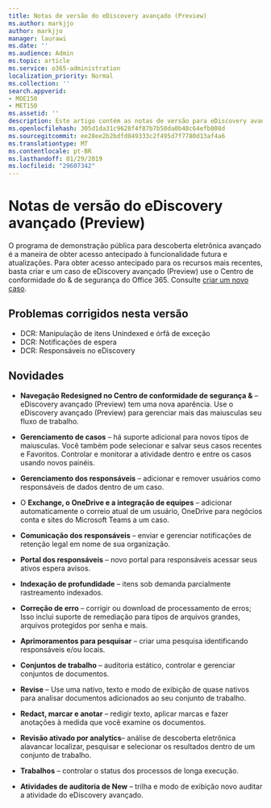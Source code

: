 ```yaml
---
title: Notas de versão do eDiscovery avançado (Preview)
ms.author: markjjo
author: markjjo
manager: laurawi
ms.date: ''
ms.audience: Admin
ms.topic: article
ms.service: o365-administration
localization_priority: Normal
ms.collection: ''
search.appverid:
- MOE150
- MET150
ms.assetid: ''
description: Este artigo contém as notas de versão para eDiscovery avançado (Preview).
ms.openlocfilehash: 305d1da31c9628f4f87b7b50da0b48c64efb808d
ms.sourcegitcommit: ee28ee2b2bdfd049333c2f495d7f7780d13af4a6
ms.translationtype: MT
ms.contentlocale: pt-BR
ms.lasthandoff: 01/29/2019
ms.locfileid: "29607342"
---
```

# <a name="release-notes-for-advanced-ediscovery-preview"></a>Notas de versão do eDiscovery avançado (Preview)

O programa de demonstração pública para descoberta eletrônica avançado é a maneira de obter acesso antecipado à funcionalidade futura e atualizações. Para obter acesso antecipado para os recursos mais recentes, basta criar e um caso de eDiscovery avançado (Preview) use o Centro de conformidade do & de segurança do Office 365. Consulte [criar um novo caso](create-new-ediscovery-case.md).

## <a name="issues-fixed-in-this-release"></a>Problemas corrigidos nesta versão

- DCR: Manipulação de itens Unindexed e órfã de exceção
- DCR: Notificações de espera
- DCR: Responsáveis no eDiscovery

## <a name="whats-new"></a>Novidades

- **Navegação Redesigned no Centro de conformidade de segurança &** – eDiscovery avançado (Preview) tem uma nova aparência. Use o eDiscovery avançado (Preview) para gerenciar mais das maiusculas seu fluxo de trabalho.

- **Gerenciamento de casos** – há suporte adicional para novos tipos de maiusculas. Você também pode selecionar e salvar seus casos recentes e Favoritos. Controlar e monitorar a atividade dentro e entre os casos usando novos painéis.

- **Gerenciamento dos responsáveis** – adicionar e remover usuários como responsáveis de dados dentro de um caso.

- O **Exchange, o OneDrive e a integração de equipes** – adicionar automaticamente o correio atual de um usuário, OneDrive para negócios conta e sites do Microsoft Teams a um caso. 

- **Comunicação dos responsáveis** – enviar e gerenciar notificações de retenção legal em nome de sua organização.

- **Portal dos responsáveis** – novo portal para responsáveis acessar seus ativos espera avisos.

- **Indexação de profundidade** – itens sob demanda parcialmente rastreamento indexados.

- **Correção de erro** – corrigir ou download de processamento de erros; Isso inclui suporte de remediação para tipos de arquivos grandes, arquivos protegidos por senha e mais. 

- **Aprimoramentos para pesquisar** – criar uma pesquisa identificando responsáveis e/ou locais.

- **Conjuntos de trabalho** – auditoria estático, controlar e gerenciar conjuntos de documentos.

- **Revise** – Use uma nativo, texto e modo de exibição de quase nativos para analisar documentos adicionados ao seu conjunto de trabalho.

- **Redact, marcar e anotar** – redigir texto, aplicar marcas e fazer anotações à medida que você examine os documentos.
  
- **Revisão ativado por analytics**– análise de descoberta eletrônica alavancar localizar, pesquisar e selecionar os resultados dentro de um conjunto de trabalho.

- **Trabalhos** – controlar o status dos processos de longa execução.

- **Atividades de auditoria de New** – trilha e modo de exibição novo auditar a atividade do eDiscovery avançado.
